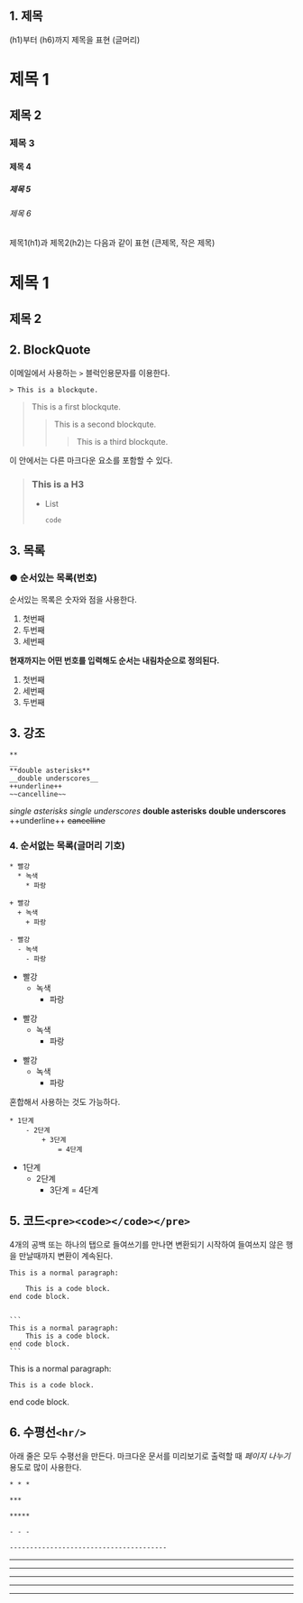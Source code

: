 

## 1. 제목 


(h1)부터 (h6)까지 제목을 표현 (글머리)


# 제목 1
## 제목 2
### 제목 3
#### 제목 4
##### 제목 5
###### 제목 6


제목1(h1)과 제목2(h2)는 다음과 같이 표현 (큰제목, 작은 제목)

제목 1
======

제목 2
------



## 2. BlockQuote
이메일에서 사용하는 ```>``` 블럭인용문자를 이용한다.
```
> This is a blockqute.
```
> This is a first blockqute.
>	> This is a second blockqute.
>	>	> This is a third blockqute.

이 안에서는 다른 마크다운 요소를 포함할 수 있다.
> ### This is a H3
> * List
>	```
>	code
>	```

## 3. 목록
### ● 순서있는 목록(번호)
순서있는 목록은 숫자와 점을 사용한다.

1. 첫번째
2. 두번째
3. 세번째

**현재까지는 어떤 번호를 입력해도 순서는 내림차순으로 정의된다.**

1. 첫번째
3. 세번째
2. 두번째

## 3. 강조
```
**
__
**double asterisks**
__double underscores__
++underline++
~~cancelline~~
```

*single asterisks*
_single underscores_
**double asterisks**
__double underscores__
++underline++
~~cancelline~~

### 4. 순서없는 목록(글머리 기호)
```
* 빨강
  * 녹색
    * 파랑

+ 빨강
  + 녹색
    + 파랑

- 빨강
  - 녹색
    - 파랑
```
* 빨강
  * 녹색
    * 파랑

+ 빨강
  + 녹색
    + 파랑

- 빨강
  - 녹색
    - 파랑

혼합해서 사용하는 것도 가능하다.
```
* 1단계
    - 2단계
    	+ 3단계
            = 4단계
```

* 1단계
    - 2단계
    	+ 3단계
			= 4단계


## 5. 코드```<pre><code></code></pre>```
4개의 공백 또는 하나의 탭으로 들여쓰기를 만나면 변환되기 시작하여 들여쓰지 않은 행을 만날때까지 변환이 계속된다.



```
This is a normal paragraph:

    This is a code block.
end code block.
```

<code>
```
This is a normal paragraph:
    This is a code block.
end code block.
```
</code>


This is a normal paragraph:

    This is a code block.
end code block.


## 6. 수평선```<hr/>```
아래 줄은 모두 수평선을 만든다. 마크다운 문서를 미리보기로 출력할 때 *페이지 나누기* 용도로 많이 사용한다.
```
* * *

***

*****

- - -

---------------------------------------
```

* * *

***

*****

- - -

---------------------------------------
